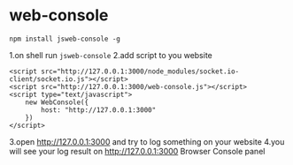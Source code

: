 # web-console

`npm install jsweb-console -g`

1.on shell run `jsweb-console`
2.add script to you website

```
<script src="http://127.0.0.1:3000/node_modules/socket.io-client/socket.io.js"></script>
<script src="http://127.0.0.1:3000/web-console.js"></script>
<script type="text/javascript">
    new WebConsole({
        host: "http://127.0.0.1:3000"
    })
</script>
```

3.open http://127.0.0.1:3000 and try to log something on your website
4.you will see your log result on http://127.0.0.1:3000 Browser Console panel

